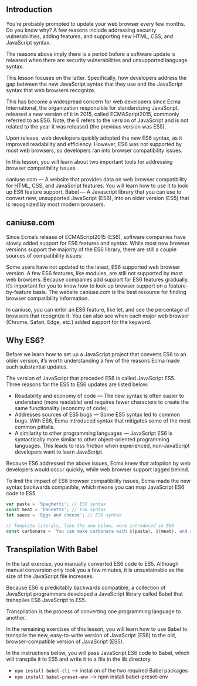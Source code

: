 ## Introduction

You’re probably prompted to update your web browser every few months. Do you know why? A few reasons include addressing security vulnerabilities, adding features, and supporting new HTML, CSS, and JavaScript syntax.

The reasons above imply there is a period before a software update is released when there are security vulnerabilities and unsupported language syntax.

This lesson focuses on the latter. Specifically, how developers address the gap between the new JavaScript syntax that they use and the JavaScript syntax that web browsers recognize.

This has become a widespread concern for web developers since Ecma International, the organization responsible for standardizing JavaScript, released a new version of it in 2015, called ECMAScript2015, commonly referred to as ES6. Note, the 6 refers to the version of JavaScript and is not related to the year it was released (the previous version was ES5).

Upon release, web developers quickly adopted the new ES6 syntax, as it improved readability and efficiency. However, ES6 was not supported by most web browsers, so developers ran into browser compatibility issues.

In this lesson, you will learn about two important tools for addressing browser compatibility issues.

caniuse.com — A website that provides data on web browser compatibility for HTML, CSS, and JavaScript features. You will learn how to use it to look up ES6 feature support.
Babel — A Javascript library that you can use to convert new, unsupported JavaScript (ES6), into an older version (ES5) that is recognized by most modern browsers.

## caniuse.com

Since Ecma’s release of ECMAScript2015 (ES6), software companies have slowly added support for ES6 features and syntax. While most new browser versions support the majority of the ES6 library, there are still a couple sources of compatibility issues:

Some users have not updated to the latest, ES6 supported web browser version.
A few ES6 features, like modules, are still not supported by most web browsers.
Because companies add support for ES6 features gradually, it’s important for you to know how to look up browser support on a feature-by-feature basis. The website caniuse.com is the best resource for finding browser compatibility information.

In caniuse, you can enter an ES6 feature, like let, and see the percentage of browsers that recognize it. You can also see when each major web browser (Chrome, Safari, Edge, etc.) added support for the keyword.

## Why ES6?

Before we learn how to set up a JavaScript project that converts ES6 to an older version, it’s worth understanding a few of the reasons Ecma made such substantial updates.

The version of JavaScript that preceded ES6 is called JavaScript ES5. Three reasons for the ES5 to ES6 updates are listed below:

- Readability and economy of code — The new syntax is often easier to understand (more readable) and requires fewer characters to create the same functionality (economy of code).
- Addresses sources of ES5 bugs — Some ES5 syntax led to common bugs. With ES6, Ecma introduced syntax that mitigates some of the most common pitfalls.
- A similarity to other programming languages — JavaScript ES6 is syntactically more similar to other object-oriented programming languages. This leads to less friction when experienced, non-JavaScript developers want to learn JavaScript.

Because ES6 addressed the above issues, Ecma knew that adoption by web developers would occur quickly, while web browser support lagged behind.

To limit the impact of ES6 browser compatibility issues, Ecma made the new syntax backwards compatible, which means you can map JavaScript ES6 code to ES5.

```javascript
var pasta = 'Spaghetti'; // ES5 syntax
const meat = 'Pancetta'; // ES6 syntax
let sauce = 'Eggs and cheese'; // ES6 syntax

// Template literals, like the one below, were introduced in ES6
const carbonara = `You can make carbonara with ${pasta}, ${meat}, and a sauce made with ${sauce}.`;
```

## Transpilation With Babel

In the last exercise, you manually converted ES6 code to ES5. Although manual conversion only took you a few minutes, it is unsustainable as the size of the JavaScript file increases.

Because ES6 is predictably backwards compatible, a collection of JavaScript programmers developed a JavaScript library called Babel that transpiles ES6 JavaScript to ES5.

Transpilation is the process of converting one programming language to another.

In the remaining exercises of this lesson, you will learn how to use Babel to transpile the new, easy-to-write version of JavaScript (ES6) to the old, browser-compatible version of JavaScript (ES5).

In the instructions below, you will pass JavaScript ES6 code to Babel, which will transpile it to ES5 and write it to a file in the lib directory.

- `npm install babel-cli` --> instal on of the two required Babel packages
- `npm install babel-preset-env` --> npm install babel-preset-env
